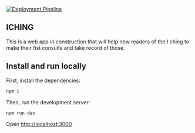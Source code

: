 [![Deployment Pipeline](https://github.com/Sbector/iching/actions/workflows/pipeline.yml/badge.svg)](https://github.com/Sbector/iching/actions/workflows/pipeline.yml)

## ICHING

This is a web app in construction that will help new readers of the I ching to make their fist consults and take record of those.

## Install and run locally

First, install the dependencies:

```bash
npm i
```

Then, run the development server:

```bash
npm run dev
```

Open [http://localhost:3000](http://localhost:3000)

